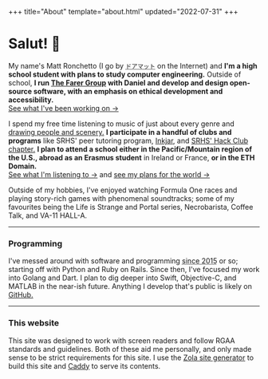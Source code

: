 +++
title="About"
template="about.html"
updated="2022-07-31"
+++

# Salut! &#x1F44B;

My name's Matt Ronchetto (I go by <abbr title="doamatto">`ドアマット`</abbr> on the Internet) and **I'm a high school student with plans to study computer engineering.** Outside of school, **I run [The Farer Group](https://farer.group) with Daniel and develop and design open-source software, with an emphasis on ethical development and accessibility.**<br/>
[See what I've been working on &rarr;](@/work.md)

I spend my free time listening to music of just about every genre and [drawing people and scenery.](@/art.md) **I participate in a handful of clubs and programs** like SRHS' peer tutoring program, [Inkjar](https://inkjar.org), and [SRHS' Hack Club chapter.](#) **I plan to attend a school either in the Pacific/Mountain region of the U.S., abroad as an Erasmus student** in Ireland or France, **or in the ETH Domain.**<br/>
[See what I'm listening to &rarr;](https://www.last.fm/user/doamatto) and [see my plans for the world &rarr;](@/bucket.md)

<!--**I produce my high school's internal news network, as well as the AV works for assemblies** and other school events. In 2022, I was technical director of SRHS' graduation livestream.<br/>-->
<!-- [See my CV](@/cv.md) -->

Outside of my hobbies, I've enjoyed watching Formula One races and playing story-rich games with phenomenal soundtracks; some of my favourites being the Life is Strange and Portal series, Necrobarista, Coffee Talk, and VA-11 HALL-A.

---

### Programming
I've messed around with software and programming <abbr title="about 7 years">since 2015</abbr> or so; starting off with Python and Ruby on Rails. Since then, I've focused my work into Golang and Dart. I plan to dig deeper into Swift, Objective-C, and MATLAB in the near-ish future. Anything I develop that's public is likely on [GitHub.](https://github.com/doamatto)

---

### This website
This site was designed to work with screen readers and follow RGAA standards and guidelines. Both of these aid me personally, and only made sense to be strict requirements for this site. I use the [Zola site generator](https://www.getzola.org/) to build this site and [Caddy](https://caddyserver.com) to serve its contents. 
